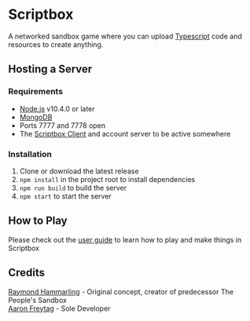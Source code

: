 # Scriptbox
A networked sandbox game where you can upload [Typescript](http://www.github.com/microsoft/typescript) code and resources to create anything.


## Hosting a Server
### Requirements
- [Node.js](https://nodejs.org/) v10.4.0 or later
- [MongoDB](https://www.mongodb.com/download-center/community)
- Ports 7777 and 7778 open
- The [Scriptbox Client](https://www.github.com/scriptbox-team/scriptbox-client) and account server to be active somewhere
### Installation
1. Clone or download the latest release
2. `npm install` in the project root to install dependencies
3. `npm run build` to build the server
4. `npm start` to start the server

## How to Play

Please check out the [user guide](./user-guide.md) to learn how to play and make things in Scriptbox

## Credits

[Raymond Hammarling](https://github.com/raymond-h) - Original concept, creator of predecessor The People's Sandbox  
[Aaron Freytag](https://github.com/AaronCFreytag) - Sole Developer

